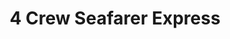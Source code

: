 ---
title: "4 Crew Seafarer Express"
url: /port-canaveral/4-crew-seafarer-express/
shop: Kramladen
---